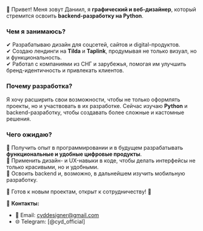 👋 Привет! Меня зовут Даниил, я **графический и веб-дизайнер**, который стремится освоить **backend-разработку на Python**.  

### **Чем я занимаюсь?**  
✔ Разрабатываю дизайн для соцсетей, сайтов и digital-продуктов.  
✔ Создаю лендинги на **Tilda** и **Taplink**, продумывая не только визуал, но и функциональность.  
✔ Работал с компаниями из СНГ и зарубежья, помогая им улучшить бренд-идентичность и привлекать клиентов.  

### **Почему разработка?**  
Я хочу расширить свои возможности, чтобы не только оформлять проекты, но и участвовать в их разработке. Сейчас изучаю **Python** и backend-разработку, чтобы создавать более сложные и кастомные решения.  

### **Чего ожидаю?**  
🔹 Получить опыт в программировании и в будущем разрабатывать **функциональные и удобные цифровые продукты**.  
🔹 Применить дизайн- и UX-навыки в коде, чтобы делать интерфейсы не только красивыми, но и удобными.  
🔹 Освоить backend и, возможно, в дальнейшем изучить мобильную разработку.  

📌 Готов к новым проектам, открыт к сотрудничеству! 🚀

🤝 **Контакты:**  
- 📧 Email: cyddesigner@gmail.com  
- 🌐 Telegram: [@cyd_official]
